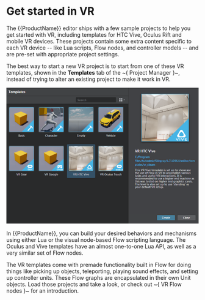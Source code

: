 # Get started in VR

The {{ProductName}} editor ships with a few sample projects to help you get started with VR, including templates for HTC Vive, Oculus Rift and mobile VR devices. These projects contain some extra content specific to each VR device -- like Lua scripts, Flow nodes, and controller models -- and are pre-set with appropriate project settings.

The best way to start a new VR project is to start from one of these VR templates, shown in the **Templates** tab of the ~{ Project Manager }~, instead of trying to alter an existing project to make it work in VR.

![VR Templates](../images/vr_templates.png)

In {{ProductName}}, you can build your desired behaviors and mechanisms using either Lua or the visual node-based Flow scripting language. The Oculus and Vive templates have an almost one-to-one Lua API, as well as a very similar set of Flow nodes.

The VR templates come with premade functionality built in Flow for doing things like picking up objects, teleporting, playing sound effects, and setting up controller units. These Flow graphs are encapsulated in their own Unit objects. Load those projects and take a look, or check out ~{ VR Flow nodes }~ for an introduction.
